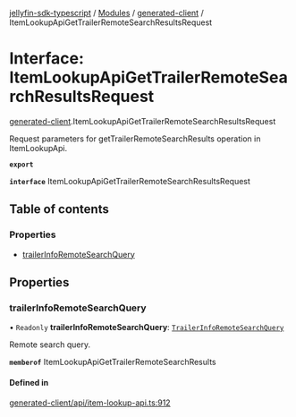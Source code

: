 [jellyfin-sdk-typescript](../README.md) / [Modules](../modules.md) / [generated-client](../modules/generated_client.md) / ItemLookupApiGetTrailerRemoteSearchResultsRequest

# Interface: ItemLookupApiGetTrailerRemoteSearchResultsRequest

[generated-client](../modules/generated_client.md).ItemLookupApiGetTrailerRemoteSearchResultsRequest

Request parameters for getTrailerRemoteSearchResults operation in ItemLookupApi.

**`export`**

**`interface`** ItemLookupApiGetTrailerRemoteSearchResultsRequest

## Table of contents

### Properties

- [trailerInfoRemoteSearchQuery](generated_client.ItemLookupApiGetTrailerRemoteSearchResultsRequest.md#trailerinforemotesearchquery)

## Properties

### trailerInfoRemoteSearchQuery

• `Readonly` **trailerInfoRemoteSearchQuery**: [`TrailerInfoRemoteSearchQuery`](generated_client.TrailerInfoRemoteSearchQuery.md)

Remote search query.

**`memberof`** ItemLookupApiGetTrailerRemoteSearchResults

#### Defined in

[generated-client/api/item-lookup-api.ts:912](https://github.com/thornbill/jellyfin-sdk-typescript/blob/46678c1/src/generated-client/api/item-lookup-api.ts#L912)
